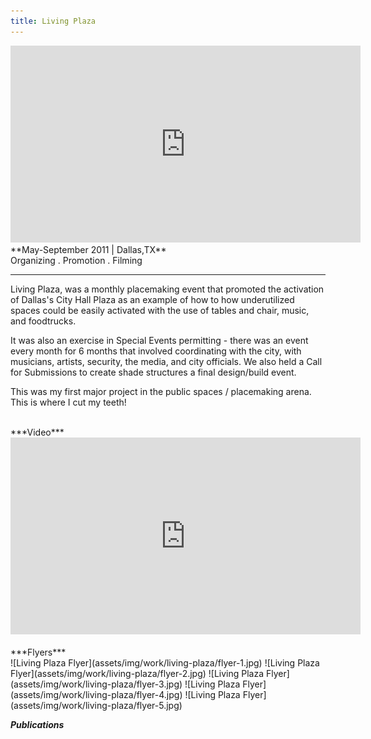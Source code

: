```yaml
---
title: Living Plaza
---
```

<div class="video-container">
  <iframe width="560" height="315" src="https://www.youtube.com/embed/aGKOpKzW2g0" frameborder="0" allowfullscreen></iframe>
</div>
**May-September 2011 | Dallas,TX** <br>
Organizing . Promotion . Filming <br>

---

Living Plaza, was a monthly placemaking event that promoted the activation of Dallas's City Hall Plaza as an example of how to how underutilized spaces could be easily activated with the use of tables and chair, music, and foodtrucks.

It was also an exercise in Special Events permitting - there was an event every month for 6 months that involved coordinating with the city, with musicians, artists, security, the media, and city officials. We also held a Call for Submissions to create shade structures a final design/build event.

This was my first major project in the public spaces / placemaking arena. This is where I cut my teeth!

<br>
***Video***
<div class="video-container">
<iframe width="560" height="315" src="https://www.youtube.com/embed/cD2GLUaQs0c" frameborder="0" allowfullscreen></iframe>
</div>

<br>
***Flyers***
<br>
![Living Plaza Flyer](assets/img/work/living-plaza/flyer-1.jpg)
![Living Plaza Flyer](assets/img/work/living-plaza/flyer-2.jpg)
![Living Plaza Flyer](assets/img/work/living-plaza/flyer-3.jpg)
![Living Plaza Flyer](assets/img/work/living-plaza/flyer-4.jpg)
![Living Plaza Flyer](assets/img/work/living-plaza/flyer-5.jpg)
<br>

***Publications***

<div data-configid="1170761/3452911" style="width:400px; height:300px;" class="issuuembed"></div><script type="text/javascript" src="//e.issuu.com/embed.js" async="true"></script>
